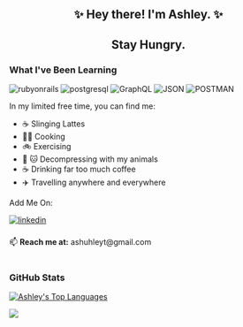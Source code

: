 <div align="center">
  
## ✨ Hey there! I'm Ashley. ✨ 

  
## Stay Hungry.    
</div>
<h3> What I've Been Learning </h3>

![rubyonrails](https://img.shields.io/badge/rubyonrails-000000?style=for-the-badge&logo=rubyonrails&logoColor=red)
![postgresql](https://img.shields.io/badge/postgresql-000000?style=for-the-badge&logo=postgresql&logoColor=light-blue)
![GraphQL](https://img.shields.io/badge/GraphQL-000000?style=for-the-badge&logo=GraphQL&logoColor=pink)
![JSON](https://img.shields.io/badge/JSON-100000?style=for-the-badge&logo=JSON&logoColor=477DC3&labelColor=000000&color=000000)
![POSTMAN](https://img.shields.io/badge/POSTMAN-100000?style=for-the-badge&logo=Postman&logoColor=ef5b25&labelColor=000000&color=000000)







In my limited free time, you can find me:
<br>
- ☕ Slinging Lattes
- 👩‍🍳 Cooking
- 🚲 Exercising
- 🐶 🐱 Decompressing with my animals
- ☕️ Drinking far too much coffee
- ✈️ Travelling anywhere and everywhere


Add Me On: 

<a href="https://linkedin.com/in/ashuhleyt" target="_blank">
 <img src=https://img.shields.io/badge/linkedin-%231E77B5.svg?&style=for-the-badge&logo=linkedin&logoColor=white alt=linkedin style="margin-bottom: 5px;" />
</a><br>
<br>
📫 <b>Reach me at:</b> ashuhleyt@gmail.com
<br> 

<br>
<h3>GitHub Stats</h3>

[![Ashley's Top Languages](https://github-readme-stats.vercel.app/api/top-langs/?username=ashuhleyt)](https://github.com/anuraghazra/github-readme-stats)

![](https://github-readme-stats.vercel.app/api?username=ashuhleyt&show_icons=true&hide_border=true)
<!---
ashuhleyt/ashuhleyt is a ✨ special ✨ repository because its `README.md` (this file) appears on your GitHub profile.
You can click the Preview link to take a look at your changes.
--->

